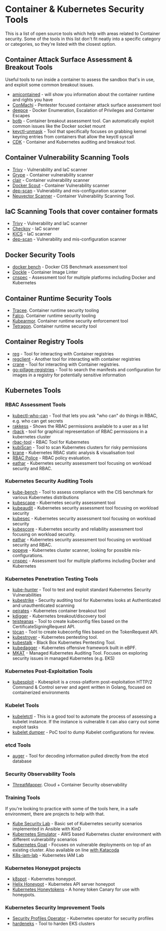 # Container & Kubernetes Security Tools

This is a list of open source tools which help with areas related to Container security. Some of the tools in this list don't fit neatly into a specific category or categories, so they're listed with the closest option.

## Container Attack Surface Assessment & Breakout Tools

Useful tools to run inside a container to assess the sandbox that's in use, and exploit some common breakout issues.

* [amicontained](https://github.com/genuinetools/amicontained) -  will show you information about the container runtime and rights you have
* [ConMachi](https://github.com/nccgroup/ConMachi/) - Pentester focused container attack surface assessment tool
* [deepce](https://github.com/stealthcopter/deepce) - Docker Enumeration, Escalation of Privileges and Container Escapes 
* [botb](https://github.com/brompwnie/botb) - Container breakout assessment tool. Can automatically exploit common issues like the Docker socket mount
* [keyctl-unmask](https://github.com/antitree/keyctl-unmask) - Tool that specifically focuses on grabbing kernel keyring entries from containers that allow the keyctl syscall
* [CDK](https://github.com/cdk-team/CDK) - Container and Kubernetes auditing and breakout tool.

## Container Vulnerability Scanning Tools

* [Trivy](https://github.com/aquasecurity/trivy) - Vulnerability and IaC scanner
* [Grype](https://github.com/anchore/grype) - Container vulnerability scanner
* [clair](https://github.com/quay/clair) - Container vulnerability scanner
* [Docker Scout](https://docs.docker.com/scout/) - Container Vulnerability scanner
* [dep-scan](https://github.com/AppThreat/dep-scan) - Vulnerability and mis-configuration scanner
* [Neuvector Scanner](https://github.com/neuvector/scanner) - Container Vulnerability Scanning Tool.

## IaC Scanning Tools that cover container formats

* [Trivy](https://github.com/aquasecurity/trivy) - Vulnerability and IaC scanner
* [Checkov](https://github.com/bridgecrewio/checkov) - IaC scanner
* [KICS](https://github.com/Checkmarx/kics) - IaC scanner
* [dep-scan](https://github.com/AppThreat/dep-scan) - Vulnerability and mis-configuration scanner

## Docker Security Tools

* [docker bench](https://github.com/docker/docker-bench-security) - Docker CIS Benchmark assessment tool
* [Dockle](https://github.com/goodwithtech/dockle) - Container Image Linter
* [cnspec](https://github.com/mondoohq/cnspec) - Assessment tool for multiple platforms including Docker and Kubernetes

## Container Runtime Security Tools

* [Tracee](https://github.com/aquasecurity/tracee). Container runtime security tooling
* [Falco](https://github.com/falcosecurity/falco). Container runtime security tooling
* [Kubearmor](https://github.com/kubearmor/KubeArmor). Container runtime security enforcement tool
* [Tetragon](https://github.com/cilium/tetragon). Container runtime security tool

## Container Registry Tools

* [reg](https://github.com/genuinetools/reg) - Tool for interacting with Container registries
* [regclient](https://github.com/regclient/regclient) - Another tool for interacting with container registries
* [crane](https://github.com/google/go-containerregistry) - Tool for interacting with Container registries.
* [go-pillage-registries](https://github.com/nccgroup/go-pillage-registries) - Tool to search the manifests and configuration for images in a registry for potentially sensitive information


## Kubernetes Tools

### RBAC Assessment Tools

* [kubectl-who-can](https://github.com/aquasecurity/kubectl-who-can) - Tool that lets you ask "who can" do things in RBAC, e.g. who can get secrets
* [rakkess](https://github.com/corneliusweig/rakkess) - Shows the RBAC permissions available to a user as a list
* [rback](https://github.com/team-soteria/rback) - tool for graphical representation of RBAC permissions in a kubernetes cluster
* [rbac-tool](https://github.com/alcideio/rbac-tool) - RBAC Tool for Kubernetes
* [kubiScan](https://github.com/cyberark/KubiScan) - Tool to scan Kubernetes clusters for risky permissions
* [krane](https://github.com/appvia/krane) - Kubernetes RBAC static analysis & visualisation tool
* [RBAC Police](https://github.com/PaloAltoNetworks/rbac-police) - RBAC policy evaluation.
* [eathar](https://github.com/raesene/eathar) - Kubernetes security assessment tool focusing on workload security and RBAC.

### Kubernetes Security Auditing Tools

* [kube-bench](https://github.com/aquasecurity/kube-bench) - Tool to assess compliance with the CIS benchmark for various Kubernetes distributions
* [kubescape](https://github.com/armosec/kubescape) - Kubernetes security assessment tool
* [kubeaudit](https://github.com/Shopify/kubeaudit) - Kubernetes security assessment tool focusing on workload security
* [kubesec](https://github.com/controlplaneio/kubesec) - Kubernetes security assessment tool focusing on workload security
* [kubescore](https://github.com/zegl/kube-score) - Kubernetes security and reliability assessment tool focusing on workload security.
* [eathar](https://github.com/raesene/eathar) - Kubernetes security assessment tool focusing on workload security and RBAC.
* [popeye](https://github.com/derailed/popeye) - Kubernetes cluster scanner, looking for possible mis-configurations.
* [cnspec](https://github.com/mondoohq/cnspec) - Assessment tool for multiple platforms including Docker and Kubernetes


### Kubernetes Penetration Testing Tools

* [kube-hunter](https://github.com/aquasecurity/kube-hunter) - Tool to test and exploit standard Kubernetes Security Vulnerabilities
* [kubestrike](https://github.com/vchinnipilli/kubestrike) - Security auditing tool for Kubernetes looks at Authenticated and unauthenticated scanning
* [peirates](https://github.com/inguardians/peirates) - Kubernetes container breakout tool
* [kdigger](https://github.com/quarkslab/kdigger) - Kubernetes breakout/discovery tool
* [teisteanas](https://github.com/raesene/teisteanas) - Tool to create kubeconfig files based on the CertificateSigningRequest API.
* [tòcan](https://github.com/raesene/tocan) - Tool to create kubeconfig files based on the TokenRequest API.
* [kubestroyer](https://github.com/Rolix44/Kubestroyer) - Kubernetes pentesting tool.
* [kubestalk](https://github.com/redhuntlabs/kubestalk) - Black Box Kubernetes Pentesting Tool.
* [kubedagger](https://github.com/yasindce1998/KubeDagger) - Kubernetes offensive framework built in eBPF.
* [MKAT](https://github.com/DataDog/managed-kubernetes-auditing-toolkit/) - Managed Kubernetes Auditing Tool. Focuses on exploring security issues in managed Kubernetes (e.g. EKS)

### Kubernetes Post-Exploitation Tools

* [kubesploit](https://github.com/cyberark/kubesploit) - Kubesploit is a cross-platform post-exploitation HTTP/2 Command & Control server and agent written in Golang, focused on containerized environments


### Kubelet Tools

* [kubeletctl](https://github.com/cyberark/kubeletctl) - This is a good tool to automate the process of assessing a kubelet instance. If the instance is vulnerable it can also carry out some exploit tasks
* [kubelet dumper](https://github.com/raesene/kubelet_dumper) - PoC tool to dump Kubelet configurations for review.

### etcd Tools

* [auger](https://github.com/jpbetz/auger) - Tool for decoding information pulled directly from the etcd database

### Security Observability Tools

* [ThreatMapper](https://github.com/deepfence/ThreatMapper). Cloud + Container Security observability

### Training Tools

If you're looking to practice with some of the tools here, in a safe environment, there are projects to help with that.

* [Kube Security Lab](https://github.com/raesene/kube_security_lab) - Basic set of Kubernetes security scenarios implemented in Ansible with KinD
* [Kubernetes Simulator](https://github.com/kubernetes-simulator/simulator) - AWS based Kubernetes cluster environment with different vulnerability scenarios
* [Kubernetes Goat](https://github.com/madhuakula/kubernetes-goat) - Focuses on vulnerable deployments on top of an existing cluster. Also available on line [with Katacoda](https://katacoda.com/madhuakula/scenarios/kubernetes-goat)
* [K8s-iam-lab](https://github.com/TremoloSecurity/k8s-idm-lab) - Kubernetes IAM Lab

### Kubernetes Honeypot projects

* [k8spot](https://github.com/Maddosaurus/k8spot) - Kubernetes honeypot.
* [Helix Honeypot](https://github.com/Zeerg/helix-honeypot) - Kubernetes API server honeypot
* [Kubernetes Honeytokens](https://blog.thinkst.com/2021/11/a-kubeconfig-canarytoken.html) - A honey token Canary for use with honeypots.

### Kubernetes Security Improvement Tools

* [Security Profiles Operator](https://github.com/kubernetes-sigs/security-profiles-operator) - Kubernetes operator for security profiles
* [hardeneks](https://github.com/aws-samples/hardeneks) - Tool to harden EKS clusters
